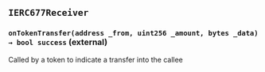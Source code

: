 ## `IERC677Receiver`






### `onTokenTransfer(address _from, uint256 _amount, bytes _data) → bool success` (external)



Called by a token to indicate a transfer into the callee





